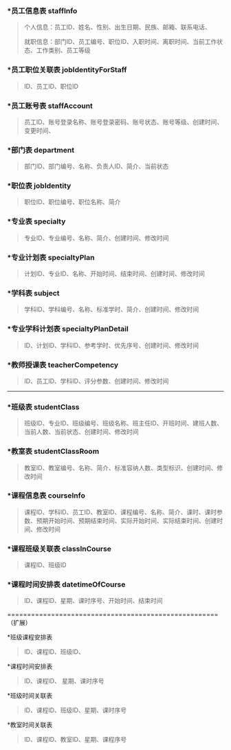 ### *员工信息表 staffInfo

> 个人信息：员工ID、姓名、性别、出生日期、民族、邮箱、联系电话、
>
> 就职信息：部门ID、员工编号、职位ID、入职时间、离职时间、当前工作状态、工作类别、员工等级

### *员工职位关联表 jobIdentityForStaff

> ID、员工ID、职位ID

### *员工账号表 staffAccount

> 员工ID、账号登录名称、账号登录密码、账号状态、账号等级、创建时间、变更时间、

### *部门表 department

> 部门ID、部门编号、名称、负责人ID、简介、当前状态

### *职位表 jobIdentity

> 职位ID、职位编号、职位名称、简介

### *专业表 specialty

> 专业ID、专业编号、名称、简介、创建时间、修改时间

### *专业计划表 specialtyPlan

> 计划ID、专业ID、名称、开始时间、结束时间、创建时间、修改时间

### *学科表 subject

> 学科ID、学科编号、名称、标准学时、简介、创建时间、修改时间

### *专业学科计划表 specialtyPlanDetail

> ID、计划ID、学科ID、参考学时、优先序号、创建时间、修改时间

### *教师授课表 teacherCompetency

> ID、员工ID、学科ID、评分参数、创建时间、修改时间

---------------------------------------------------------------------------------------

### *班级表 studentClass

> 班级ID、专业ID、班级编号、班级名称、班主任ID、开班时间、建班人数、当前人数、当前状态、创建时间、修改时间

### *教室表 studentClassRoom

> 教室ID、教室编号、名称、简介、标准容纳人数、类型标识、创建时间、修改时间

### *课程信息表 courseInfo

> 课程ID、学科ID、员工ID、教室ID、课程编号、名称、简介、课时、课时参数、预期开始时间、预期结束时间、实际开始时间、实际结束时间、创建时间、修改时间

### *课程班级关联表 classInCourse

> 课程ID、班级ID

### *课程时间安排表 datetimeOfCourse

> ID、课程ID、星期、课时序号、开始时间、结束时间



===================================================== （扩展）

*班级课程安排表

> ID、课程ID、班级ID、

*课程时间安排表

> ID、课程ID、 星期、课时序号

*班级时间关联表

> ID、课程ID、班级ID、星期、课时序号

*教室时间关联表

> ID、课程ID、教室ID、星期、课程序号













